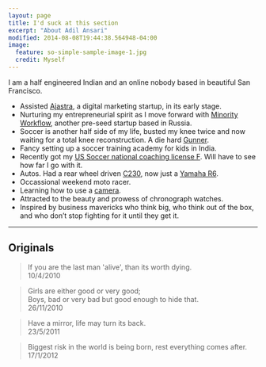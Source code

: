 ```yaml
---
layout: page
title: I'd suck at this section
excerpt: "About Adil Ansari"
modified: 2014-08-08T19:44:38.564948-04:00
image:
  feature: so-simple-sample-image-1.jpg
  credit: Myself
---
```


I am a half engineered Indian and an online nobody based in beautiful San Francisco.

* Assisted [Ajastra](http://www.ajastra.com), a digital marketing startup, in its early stage.
* Nurturing my entrepreneurial spirit as I move forward with [Minority Workflow](http://www.minorityapp.com), another pre-seed startup based in Russia.
* Soccer is another half side of my life, busted my knee twice and now waiting for a total knee reconstruction. A die hard [Gunner](http://www.arsenal.com).
* Fancy setting up a soccer training academy for kids in India.
* Recently got my [US Soccer national coaching license F](https://farm1.staticflickr.com/379/19656719394_14037ed169_b.jpg). Will have to see how far I go with it.
* Autos. Had a rear wheel driven [C230](http://farm9.staticflickr.com/8823/17886112075_b2f611776a_h.jpg), now just a [Yamaha R6](https://farm1.staticflickr.com/688/21142235836_74c6c76397_h.jpg).
* Occassional weekend moto racer.
* Learning how to use a [camera](https://www.500px.com/adilansari).
* Attracted to the beauty and prowess of chronograph watches.
* Inspired by business mavericks who think big, who think out of the box, and who don’t stop fighting for it until they get it.

---

## Originals

>If you are the last man 'alive', than its worth dying.<br />
10/4/2010

>Girls are either good or very good; <br />
Boys, bad or very bad but good enough to hide that. <br />
26/11/2010

>Have a mirror, life may turn its back.<br />
23/5/2011

>Biggest risk in the world is being born, rest everything comes after.<br />
17/1/2012


[^1]: Example: *domain.com/category-name/post-title*
